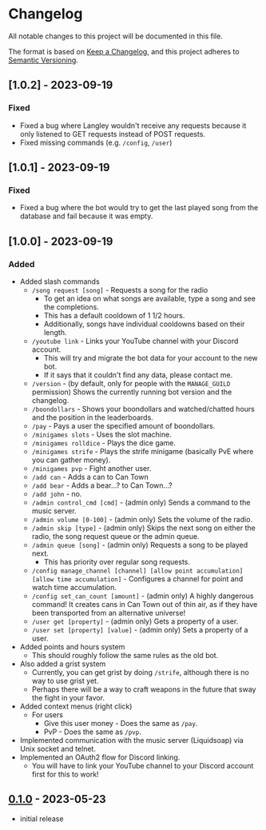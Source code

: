 # Changelog

All notable changes to this project will be documented in this file.

The format is based on [Keep a Changelog],
and this project adheres to [Semantic Versioning].

## [1.0.2] - 2023-09-19

### Fixed

- Fixed a bug where Langley wouldn't receive any requests because it only listened to GET requests instead of POST requests.
- Fixed missing commands (e.g. `/config`, `/user`)

## [1.0.1] - 2023-09-19

### Fixed

- Fixed a bug where the bot would try to get the last played song from the database and fail because it was empty.

## [1.0.0] - 2023-09-19

### Added

- Added slash commands
  - `/song request [song]` - Requests a song for the radio
    - To get an idea on what songs are available, type a song and see the completions.
    - This has a default cooldown of 1 1/2 hours.
    - Additionally, songs have individual cooldowns based on their length.
  - `/youtube link` - Links your YouTube channel with your Discord account.
    - This will try and migrate the bot data for your account to the new bot.
    - If it says that it couldn't find any data, please contact me.
  - `/version` - (by default, only for people with the `MANAGE_GUILD` permission) Shows the currently running bot version and the changelog.
  - `/boondollars` - Shows your boondollars and watched/chatted hours and the position in the leaderboards.
  - `/pay` - Pays a user the specified amount of boondollars.
  - `/minigames slots` - Uses the slot machine.
  - `/minigames rolldice` - Plays the dice game.
  - `/minigames strife` - Plays the strife minigame (basically PvE where you can gather money).
  - `/minigames pvp` - Fight another user.
  - `/add can` - Adds a can to Can Town
  - `/add bear` - Adds a bear...? to Can Town...?
  - `/add john` - no.
  - `/admin control_cmd [cmd]` - (admin only) Sends a command to the music server.
  - `/admin volume [0-100]` - (admin only) Sets the volume of the radio.
  - `/admin skip [type]` - (admin only) Skips the next song on either the radio, the song request queue or the admin queue.
  - `/admin queue [song]` - (admin only) Requests a song to be played next.
    - This has priority over regular song requests.
  - `/config manage_channel [channel] [allow point accumulation] [allow time accumulation]` - Configures a channel for point and watch time accumulation.
  - `/config set_can_count [amount]` - (admin only) A highly dangerous command! It creates cans in Can Town out of thin air, as if they have been transported from an alternative universe!
  - `/user get [property]` - (admin only) Gets a property of a user.
  - `/user set [property] [value]` - (admin only) Sets a property of a user.
- Added points and hours system
  - This should roughly follow the same rules as the old bot.
- Also added a grist system
  - Currently, you can get grist by doing `/strife`, although there is no way to use grist yet.
  - Perhaps there will be a way to craft weapons in the future that sway the fight in your favor.
- Added context menus (right click)
  - For users
    - Give this user money - Does the same as `/pay`.
    - PvP - Does the same as `/pvp`.
- Implemented communication with the music server (Liquidsoap) via Unix socket and telnet.
- Implemented an OAuth2 flow for Discord linking.
  - You will have to link your YouTube channel to your Discord account first for this to work!

## [0.1.0] - 2023-05-23

- initial release

<!-- Links -->
[keep a changelog]: https://keepachangelog.com/en/1.1.0/
[semantic versioning]: https://semver.org/spec/v2.0.0.html

<!-- Versions -->
[unreleased]: https://github.com/LumiRadio/lumiRadio/compare/v0.1.0...HEAD
[0.1.0]: https://github.com/LumiRadio/lumiRadio/releases/tag/v0.1.0
